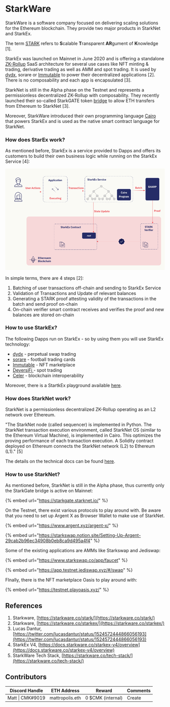 # StarkWare

StarkWare is a software company focused on delivering scaling solutions for the Ethereum blockchain. They provide two major products in StarkNet and StarkEx.&#x20;

The term [STARK](https://twitter.com/lucasdantur/status/1524572444866056193) refers to **S**calable **T**ransparent **AR**gument of **K**nowledge \[1].

StarkEx was launched on Mainnet in June 2020 and is offering a standalone [ZK-Rollup](https://docs.credmark.com/credmark-wiki/glossary#zero-knowledge-rollups-zk-rollups) SaaS architecture for several use cases like NFT minting & trading, derivative trading as well as AMM and spot trading. It is used by [dydx](../../protocol-layer/derivatives-and-options/dydx.md), sorare or [Immutable](immutable-x.md) to power their decentralized applications \[2]. There is no composability and each app is encapsulated \[3].

StarkNet is still in the Alpha phase on the Testnet and represents a permissionless decentralized ZK-Rollup with composability. They recently launched their so-called StarkGATE token [bridge](../bridges/) to allow ETH transfers from Ethereum to StarkNet \[3].

Moreover, StarkWare introduced their own programming language [Cairo](https://www.cairo-lang.org/docs/) that powers StarkEx and is used as the native smart contract language for StarkNet.

### How does StarEx work?

As mentioned before, StarkEx is a service provided to Dapps and offers its customers to build their own business logic while running on the StarkEx Service \[4]:

![](<../../.gitbook/assets/Bildschirmfoto 2022-05-17 um 16.56.41.png>)

In simple terms, there are 4 steps \[2]:

1. Batching of user transactions off-chain and sending to StarkEx Service
2. Validation of Transactions and Update of relevant balances
3. Generating a STARK proof attesting validity of the transactions in the batch and send proof on-chain
4. On-chain verifier smart contract receives and verifies the proof and new balances are stored on-chain

### How to use StarkEx?

The following Dapps run on StarkEx - so by using them you will use StarkEx technology:

* [dydx](https://dydx.exchange/) - perpetual swap trading
* [sorare](https://sorare.com/) - football trading cards
* [Immutable](https://www.immutable.com/) - NFT marketplace
* [DeversiFi ](https://deversifi.com/)- spot trading
* [Celer](https://www.celer.network/) - blockchain interoperability&#x20;

Moreover, there is a StartkEx playground available [here](https://docs.starkware.co/starkex-playground-tutorial/).

### How does StarkNet work?

StarkNet is a permissionless decentralized ZK-Rollup operating as an L2 network over Ethereum.&#x20;

"The StarkNet node (called sequencer) is implemented in Python. The StarkNet transaction execution environment, called StarkNet OS (similar to the Ethereum Virtual Machine), is implemented in Cairo. This optimizes the proving performance of each transaction execution. A Solidity contract deployed on Ethereum connects the StarkNet network (L2) to Ethereum (L1)." \[5]

The details on the technical docs can be found [here](https://starknet.io/building-on-starknet/).

### How to use StarkNet?

As mentioned before, StarkNet is still in the Alpha phase, thus currently only the StarkGate bridge is active on Mainnet:&#x20;

{% embed url="https://starkgate.starknet.io/" %}

On the Testnet, there exist various protocols to play around with. Be aware that you need to set up Argent X as Browser Wallet to make use of StarkNet.

{% embed url="https://www.argent.xyz/argent-x/" %}

{% embed url="https://starkswap.notion.site/Setting-Up-Argent-29cab2b96ec34908b0eb8ca9d495a4f4" %}

Some of the existing applications are AMMs like Starkswap and Jediswap:

{% embed url="https://www.starkswap.co/app/faucet" %}

{% embed url="https://app.testnet.jediswap.xyz/#/swap" %}

FInally, there is the NFT marketplace Oasis to play around with:

{% embed url="https://testnet.playoasis.xyz/" %}

## References

1. Starkware, [https://starkware.co/stark/](https://starkware.co/stark/)
2. Starkware, [https://starkware.co/starkex/](https://starkware.co/starkex/)
3. Lucas Dantur, [https://twitter.com/lucasdantur/status/1524572444866056193](https://twitter.com/lucasdantur/status/1524572444866056193)
4. StarkEx V4, [https://docs.starkware.co/starkex-v4/overview](https://docs.starkware.co/starkex-v4/overview)
5. StarkWare Tech Stack, [https://starkware.co/tech-stack/](https://starkware.co/tech-stack/)

## Contributors

| Discord Handle   | ETH Address     | Reward            | Comments |
| ---------------- | --------------- | ----------------- | -------- |
| Matt \| CMK#9019 | mattropolis.eth | 0 $CMK (internal) | Create   |
